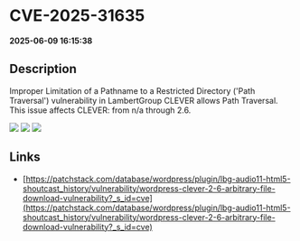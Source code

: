 # CVE-2025-31635

**2025-06-09 16:15:38**

## Description
Improper Limitation of a Pathname to a Restricted Directory ('Path Traversal') vulnerability in LambertGroup CLEVER allows Path Traversal. This issue affects CLEVER: from n/a through 2.6.

![](https://img.shields.io/static/v1?label=Score&message=7.5&color=red)
![](https://img.shields.io/static/v1?label=Severity&message=HIGH&color=red)
![](https://img.shields.io/static/v1?label=CWE&message=Traversal&color=green)

## Links
- [https://patchstack.com/database/wordpress/plugin/lbg-audio11-html5-shoutcast_history/vulnerability/wordpress-clever-2-6-arbitrary-file-download-vulnerability?_s_id=cve](https://patchstack.com/database/wordpress/plugin/lbg-audio11-html5-shoutcast_history/vulnerability/wordpress-clever-2-6-arbitrary-file-download-vulnerability?_s_id=cve)
